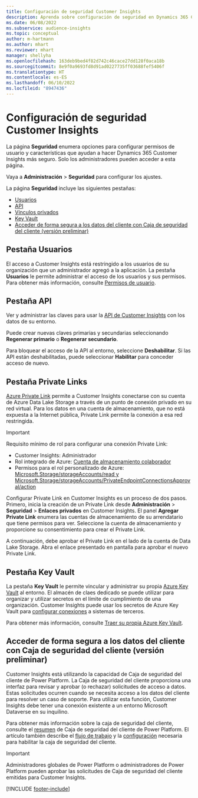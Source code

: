 ```yaml
---
title: Configuración de seguridad Customer Insights
description: Aprenda sobre configuración de seguridad en Dynamics 365 Customer Insights.
ms.date: 06/08/2022
ms.subservice: audience-insights
ms.topic: conceptual
author: m-hartmann
ms.author: mhart
ms.reviewer: mhart
manager: shellyha
ms.openlocfilehash: 163deb9bed4f82d742c46cace27dd128f0aca18b
ms.sourcegitcommit: 8e9f0a9693fd8d91ad0227735ff03688fef5406f
ms.translationtype: HT
ms.contentlocale: es-ES
ms.lasthandoff: 06/10/2022
ms.locfileid: "8947436"
---
```

# <a name="security-settings-in-customer-insights"></a>Configuración de seguridad Customer Insights

La página **Seguridad** enumera opciones para configurar permisos de usuario y características que ayudan a hacer Dynamics 365 Customer Insights más seguro. Solo los administradores pueden acceder a esta página.

Vaya a **Administración** > **Seguridad** para configurar los ajustes.

La página **Seguridad** incluye las siguientes pestañas:

- [Usuarios](#users-tab)
- [API](#apis-tab)
- [Vínculos privados](#private-links-tab)
- [Key Vault](#key-vault-tab)
- [Acceder de forma segura a los datos del cliente con Caja de seguridad del cliente (versión preliminar)](#securely-access-customer-data-with-customer-lockbox-preview)

## <a name="users-tab"></a>Pestaña Usuarios

El acceso a Customer Insights está restringido a los usuarios de su organización que un administrador agregó a la aplicación. La pestaña **Usuarios** le permite administrar el acceso de los usuarios y sus permisos. Para obtener más información, consulte [Permisos de usuario](permissions.md).

## <a name="apis-tab"></a>Pestaña API

Ver y administrar las claves para usar la [API de Customer Insights](apis.md) con los datos de su entorno.

Puede crear nuevas claves primarias y secundarias seleccionando **Regenerar primario** o **Regenerar secundario**. 

Para bloquear el acceso de la API al entorno, seleccione **Deshabilitar**. Si las API están deshabilitadas, puede seleccionar **Habilitar** para conceder acceso de nuevo.

## <a name="private-links-tab"></a>Pestaña Private Links

[Azure Private Link](/azure/private-link/private-link-overview) permite a Customer Insights conectarse con su cuenta de Azure Data Lake Storage a través de un punto de conexión privado en su red virtual. Para los datos en una cuenta de almacenamiento, que no está expuesta a la Internet pública, Private Link permite la conexión a esa red restringida.

> [!IMPORTANT]
> Requisito mínimo de rol para configurar una conexión Private Link:
>
> - Customer Insights: Administrador
> - Rol integrado de Azure: [Cuenta de almacenamiento colaborador](/azure/role-based-access-control/built-in-roles#storage-account-contributor)
> - Permisos para el rol personalizado de Azure: [Microsoft.Storage/storageAccounts/read y Microsoft.Storage/storageAccounts/PrivateEndpointConnectionsApproval/action](/azure/role-based-access-control/resource-provider-operations#microsoftstorage)
>

Configurar Private Link en Customer Insights es un proceso de dos pasos. Primero, inicia la creación de un Private Link desde **Administración** > **Seguridad** > **Enlaces privados** en Customer Insights. El panel **Agregar Private Link** enumera las cuentas de almacenamiento de su arrendatario que tiene permisos para ver. Seleccione la cuenta de almacenamiento y proporcione su consentimiento para crear el Private Link.

A continuación, debe aprobar el Private Link en el lado de la cuenta de Data Lake Storage. Abra el enlace presentado en pantalla para aprobar el nuevo Private Link.

## <a name="key-vault-tab"></a>Pestaña Key Vault

La pestaña **Key Vault** le permite vincular y administrar su propia [Azure Key Vault](/azure/key-vault/general/basic-concepts) al entorno.
El almacén de claes dedicado se puede utilizar para organizar y utilizar secretos en el límite de cumplimiento de una organización. Customer Insights puede usar los secretos de Azure Key Vault para [configurar conexiones](connections.md) a sistemas de terceros.

Para obtener más información, consulte [Traer su propia Azure Key Vault](use-azure-key-vault.md).

## <a name="securely-access-customer-data-with-customer-lockbox-preview"></a>Acceder de forma segura a los datos del cliente con Caja de seguridad del cliente (versión preliminar)

Customer Insights está utilizando la capacidad de Caja de seguridad del cliente de Power Platform. La Caja de seguridad del cliente proporciona una interfaz para revisar y aprobar (o rechazar) solicitudes de acceso a datos. Estas solicitudes ocurren cuando se necesita acceso a los datos del cliente para resolver un caso de soporte. Para utilizar esta función, Customer Insights debe tener una conexión existente a un entorno Microsoft Dataverse en su inquilino.

Para obtener más información sobre la caja de seguridad del cliente, consulte el [resumen](/power-platform/admin/about-lockbox#summary) de Caja de seguridad del cliente de Power Platform. El artículo también describe el [flujo de trabajo](/power-platform/admin/about-lockbox#workflow) y la [configuración](/power-platform/admin/about-lockbox#enable-the-lockbox-policy) necesaria para habilitar la caja de seguridad del cliente.

> [!IMPORTANT]
> Administradores globales de Power Platform o administradores de Power Platform pueden aprobar las solicitudes de Caja de seguridad del cliente emitidas para Customer Insights.

[!INCLUDE [footer-include](includes/footer-banner.md)]
